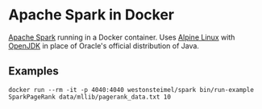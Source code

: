 # Apache Spark in Docker

[Apache Spark](http://spark.apache.org) running in a Docker container.  Uses [Alpine Linux](https://alpinelinux.org) 
with [OpenJDK](http://openjdk.java.net/) in place of Oracle's official distribution of Java.

## Examples

```
docker run --rm -it -p 4040:4040 westonsteimel/spark bin/run-example SparkPageRank data/mllib/pagerank_data.txt 10
```

